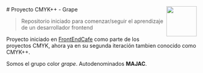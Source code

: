 <img src="./public/assets/logo.svg" align="right" height=80px />
# Proyecto CMYK++ - Grape


> Repositorio iniciado para comenzar/seguir el aprendizaje de un desarrollador frontend

Proyecto iniciado en [FrontEndCafe](https://frontend.cafe/) como parte de los proyectos CMYK, ahora ya en su segunda iteración tambien conocido como CMYK++.

Somos el grupo color *grape*. Autodenominados **MAJAC**.